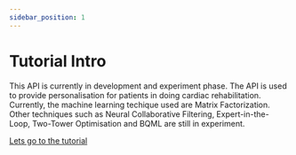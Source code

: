 ```yaml
---
sidebar_position: 1
---
```


# Tutorial Intro

This API is currently in development and experiment phase. The API is used to provide personalisation for patients in doing cardiac rehabilitation. Currently, the machine learning techique used are Matrix Factorization. Other techniques such as Neural Collaborative Filtering, Expert-in-the-Loop, Two-Tower Optimisation and BQML are still in experiment. 

[Lets go to the tutorial](/docs/intro)